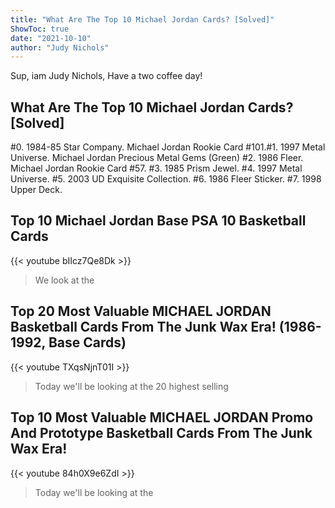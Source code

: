```yaml
---
title: "What Are The Top 10 Michael Jordan Cards? [Solved]"
ShowToc: true 
date: "2021-10-10"
author: "Judy Nichols" 
---
```


Sup, iam Judy Nichols, Have a two coffee day!
## What Are The Top 10 Michael Jordan Cards? [Solved]
 #0. 1984-85 Star Company. Michael Jordan Rookie Card #101.#1. 1997 Metal Universe. Michael Jordan Precious Metal Gems (Green) 
 #2. 1986 Fleer. Michael Jordan Rookie Card #57. 
 #3. 1985 Prism Jewel. 
 #4. 1997 Metal Universe. 
 #5. 2003 UD Exquisite Collection. 
 #6. 1986 Fleer Sticker. 
 #7. 1998 Upper Deck. 
 

## Top 10 Michael Jordan Base PSA 10 Basketball Cards
{{< youtube bIIcz7Qe8Dk >}}
>We look at the 

## Top 20 Most Valuable MICHAEL JORDAN Basketball Cards From The Junk Wax Era! (1986-1992, Base Cards)
{{< youtube TXqsNjnT01I >}}
>Today we'll be looking at the 20 highest selling 

## Top 10 Most Valuable MICHAEL JORDAN Promo And Prototype Basketball Cards From The Junk Wax Era!
{{< youtube 84h0X9e6ZdI >}}
>Today we'll be looking at the 

